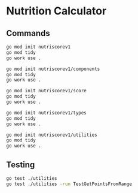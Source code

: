 # Nutrition Calculator

## Commands

```bash
go mod init nutriscorev1
go mod tidy
go work use .

go mod init nutriscorev1/components
go mod tidy
go work use .

go mod init nutriscorev1/score
go mod tidy
go work use .

go mod init nutriscorev1/types
go mod tidy
go work use .

go mod init nutriscorev1/utilities
go mod tidy
go work use .
```

## Testing

```bash
go test ./utilities
go test ./utilities -run TestGetPointsFromRange
```
